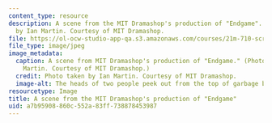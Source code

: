 ```yaml
---
content_type: resource
description: A scene from the MIT Dramashop's production of "Endgame". Photo taken
  by Ian Martin. Courtesy of MIT Dramashop.
file: https://ol-ocw-studio-app-qa.s3.amazonaws.com/courses/21m-710-script-analysis-fall-2011/a7b95908860c552a83ff738878453987_21m-710f11.jpg
file_type: image/jpeg
image_metadata:
  caption: A scene from MIT Dramashop's production of "Endgame." (Photo taken by Ian
    Martin. Courtesy of MIT Dramashop.)
  credit: Photo taken by Ian Martin. Courtesy of MIT Dramashop.
  image-alt: The heads of two people peek out from the top of garbage bins.
resourcetype: Image
title: A scene from the MIT Dramashop's production of "Endgame"
uid: a7b95908-860c-552a-83ff-738878453987
---
```

